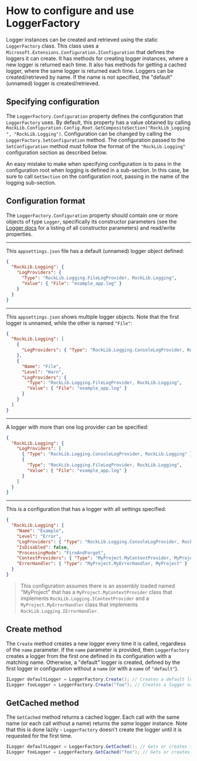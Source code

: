 # How to configure and use LoggerFactory

Logger instances can be created and retrieved using the static `LoggerFactory` class. This class uses a `Microsoft.Extensions.Configuration.IConfiguration` that defines the loggers it can create. It has methods for creating logger instances, where a new logger is returned each time. It also has methods for getting a cached logger, where the same logger is returned each time. Loggers can be created/retrieved by name. If the name is not specified, the "default" (unnamed) logger is created/retrieved.

## Specifying configuration

The `LoggerFactory.Configuration` property defines the configuration that `LoggerFactory` uses. By default, this property has a value obtained by calling  `RockLib.Configuration.Config.Root.GetCompositeSection("RockLib_Logging", "RockLib.Logging")`. Configuration can be changed by calling the `LoggerFactory.SetConfiguration` method. The configuration passed to the `SetConfiguration` method must follow the format of the `"RockLib.Logging"` configuration section as described below.

An easy mistake to make when specifying configuration is to pass in the configuration root when logging is defined in a sub-section. In this case, be sure to call `GetSection` on the configuration root, passing in the name of the logging sub-section.

## Configuration format

The `LoggerFactory.Configuration` property should contain one or more objects of type `Logger`, specifically its constructor parameters (see the [Logger docs](Logger.md) for a listing of all constructor parameters) and read/write properties.

---

This `appsettings.json` file has a default (unnamed) logger object defined:

```json
{
  "RockLib.Logging": {
    "LogProviders": {
      "Type": "RockLib.Logging.FileLogProvider, RockLib.Logging",
      "Value": { "File": "example_app.log" }
    }
  }
}
```

---

This `appsettings.json` shows multiple logger objects. Note that the first logger is unnamed, while the other is named `"File"`:

```json
{
  "RockLib.Logging": [
    {
      "LogProviders": { "Type": "RockLib.Logging.ConsoleLogProvider, RockLib.Logging" }
    },
    {
      "Name": "File",
      "Level": "Warn",
      "LogProviders": {
        "Type": "RockLib.Logging.FileLogProvider, RockLib.Logging",
        "Value": { "File": "example_app.log" }
      }
    }
  ]
}
```

---

A logger with more than one log provider can be specified:

```json
{
  "RockLib.Logging": {
    "LogProviders": [
      { "Type": "RockLib.Logging.ConsoleLogProvider, RockLib.Logging" },
      {
        "Type": "RockLib.Logging.FileLogProvider, RockLib.Logging",
        "Value": { "File": "example_app.log" }
      }
    ]
  }
}
```

---

This is a configuration that has a logger with all settings specified:

```json
{
  "RockLib.Logging": {
    "Name": "Example",
    "Level": "Error",
    "LogProviders": { "Type": "RockLib.Logging.ConsoleLogProvider, RockLib.Logging" },
    "IsDisabled": false,
    "ProcessingMode": "FireAndForget",
    "ContextProviders": { "Type": "MyProject.MyContextProvider, MyProject" },
    "ErrorHandler": { "Type": "MyProject.MyErrorHandler, MyProject" }
  }
}
```
> This configuration assumes there is an assembly loaded named "MyProject" that has a `MyProject.MyContextProvider` class that implements `RockLib.Logging.IContextProvider` and a `MyProject.MyErrorHandler` class that implements `RockLib.Logging.IErrorHandler`.

## Create method

The `Create` method creates a new logger every time it is called, regardless of the `name` parameter. If the `name` parameter is provided, then `LoggerFactory` creates a logger from the first one defined in its configuration with a matching name. Otherwise, a "default" logger is created, defined by the first logger in configuration without a `name` (or with a `name` of `"default"`).

```csharp
ILogger defaultLogger = LoggerFactory.Create(); // Creates a default logger.
ILogger fooLogger = LoggerFactory.Create("foo"); // Creates a logger named "foo".
```

## GetCached method

The `GetCached` method returns a cached logger. Each call with the same name (or each call without a name) returns the *same* logger instance. Note that this is done lazily - `LoggerFactory` doesn't create the logger until it is requested for the first time.

```csharp
ILogger defaultLogger = LoggerFactory.GetCached(); // Gets or creates the cached default logger.
ILogger fooLogger = LoggerFactory.GetCached("foo"); // Gets or creates the cached logger named "foo".
```
